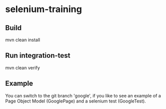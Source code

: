 # selenium-training
## Build
mvn clean install

## Run integration-test
mvn clean verify

## Example
You can switch to the git branch 'google', if you like to see an example of a Page Object Model (GooglePage) and a selenium test (GoogleTest).